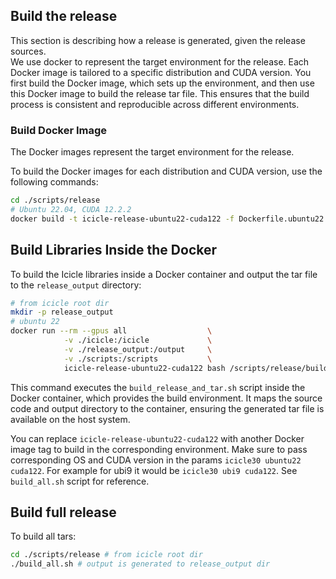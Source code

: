 ## Build the release

This section is describing how a release is generated, given the release sources.<br>
We use docker to represent the target environment for the release. Each Docker image is tailored to a specific distribution and CUDA version. You first build the Docker image, which sets up the environment, and then use this Docker image to build the release tar file. This ensures that the build process is consistent and reproducible across different environments.

### Build Docker Image

The Docker images represent the target environment for the release.

To build the Docker images for each distribution and CUDA version, use the following commands:

```bash
cd ./scripts/release
# Ubuntu 22.04, CUDA 12.2.2
docker build -t icicle-release-ubuntu22-cuda122 -f Dockerfile.ubuntu22 .
```


## Build Libraries Inside the Docker

To build the Icicle libraries inside a Docker container and output the tar file to the `release_output` directory:

```bash
# from icicle root dir
mkdir -p release_output
# ubuntu 22
docker run --rm --gpus all                  \
            -v ./icicle:/icicle             \
            -v ./release_output:/output     \
            -v ./scripts:/scripts           \
            icicle-release-ubuntu22-cuda122 bash /scripts/release/build_release_and_tar.sh icicle30 ubuntu22 cuda122          
```

This command executes the `build_release_and_tar.sh` script inside the Docker container, which provides the build environment. It maps the source code and output directory to the container, ensuring the generated tar file is available on the host system.

You can replace `icicle-release-ubuntu22-cuda122` with another Docker image tag to build in the corresponding environment.
Make sure to pass corresponding OS and CUDA version in the params `icicle30 ubuntu22 cuda122`. For example for ubi9 it would be `icicle30 ubi9 cuda122`.
See `build_all.sh` script for reference.


## Build full release

To build all tars:
```bash
cd ./scripts/release # from icicle root dir
./build_all.sh # output is generated to release_output dir
```